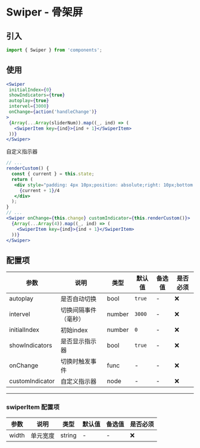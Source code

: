 # Swiper - 骨架屏

## 引入
```jsx
import { Swiper } from 'components';
```
## 使用

```jsx
<Swiper
 initialIndex={0}
 showIndicators={true}
 autoplay={true}
 intervel={3000}
 onChange={action('handleChange')}
>
 {Array(...Array(sliderNum)).map((_, ind) => (
   <SwiperItem key={ind}>{ind + 1}</SwiperItem>
 ))}
</Swiper>
```
自定义指示器

```jsx
// ...
renderCustom() {
  const { current } = this.state;
  return (
   <div style="padding: 4px 10px;position: absolute;right: 10px;bottom:10px;background: rgba(0,0,0, .6);color: #fff;font-size:12px;">
     {current + 1}/4
   </div>
  );
}
// ...
<Swiper onChange={this.change} customIndicator={this.renderCustom()}>
  {Array(...Array(4)).map((_, ind) => (
    <SwiperItem key={ind}>{ind + 1}</SwiperItem>
  ))}
</Swiper>
```

## 配置项
| 参数 | 说明 | 类型 | 默认值 |备选值 | 是否必须 |
| --- | --- | --- | --- | --- | --- |
| autoplay | 是否自动切换 | bool | `true` | - | ❌ |
| intervel | 切换间隔事件（毫秒） | number | `3000` | - | ❌ |
| initialIndex | 初始index | number | `0` | - | ❌ |
| showIndicators | 是否显示指示器 | bool | `true` | - | ❌ |
| onChange | 切换时触发事件 | func | - | - | ❌ |
| customIndicator | 自定义指示器 | node | - | - | ❌ |


---

### swiperItem 配置项

| 参数 | 说明 | 类型 | 默认值 |备选值 | 是否必须 |
| --- | --- | --- | --- | --- | --- |
| width | 单元宽度 | string | - | - | ❌ |
